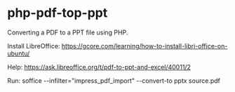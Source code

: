 # php-pdf-top-ppt
Converting a PDF to a PPT file using PHP. 

Install LibreOffice:
https://gcore.com/learning/how-to-install-libri-office-on-ubuntu/

Help:
https://ask.libreoffice.org/t/pdf-to-ppt-and-excel/40011/2

Run:
soffice --infilter="impress_pdf_import" --convert-to pptx source.pdf
